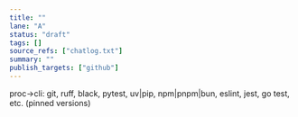 ```yaml
---
title: ""
lane: "A"
status: "draft"
tags: []
source_refs: ["chatlog.txt"]
summary: ""
publish_targets: ["github"]
---
```


proc→cli: git, ruff, black, pytest, uv|pip, npm|pnpm|bun, eslint, jest, go test, etc. (pinned versions)
